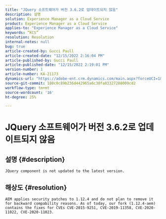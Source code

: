 ```yaml
---
title: "JQuery 소프트웨어가 버전 3.6.2로 업데이트되지 않음"
description: 설명
solution: Experience Manager as a Cloud Service
product: Experience Manager as a Cloud Service
applies-to: "Experience Manager as a Cloud Service"
keywords: “KCS”
resolution: Resolution
internal-notes: null
bug: true
article-created-by: Gucci Paull
article-created-date: "12/15/2022 2:16:04 PM"
article-published-by: Gucci Paull
article-published-date: "12/15/2022 2:19:01 PM"
version-number: 1
article-number: KA-21173
dynamics-url: "https://adobe-ent.crm.dynamics.com/main.aspx?forceUCI=1&pagetype=entityrecord&etn=knowledgearticle&id=88024dfc-827c-ed11-81ac-6045bd006704"
source-git-commit: 180c0c89b236d442965a6c30fa83327288009cd2
workflow-type: tm+mt
source-wordcount: '16'
ht-degree: 25%

---
```


# JQuery 소프트웨어가 버전 3.6.2로 업데이트되지 않음

## 설명 {#description}


`JQuery component is not updated to the latest version.`


## 해상도 {#resolution}


`AEM applies security patches to 1.12.4 and do not plan to remove it for backward compability reasons. As of today, our fork (1.12.4-aem) contains the fixes for CVEs CVE-2015-9251, CVE-2019-11358, CVE-2020-11022, CVE-2020-11023.`
